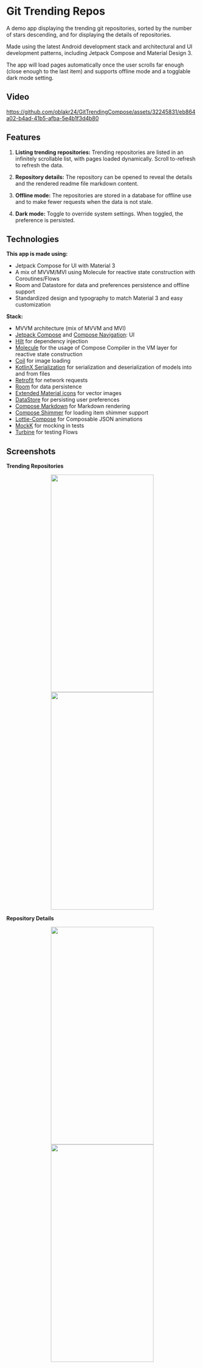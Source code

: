 # Git Trending Repos

A demo app displaying the trending git repositories, sorted by the number of stars descending, and for displaying the details of repositories.

Made using the latest Android development stack and architectural and UI development patterns, including Jetpack Compose and Material Design 3.

The app will load pages automatically once the user scrolls far enough (close enough to the last item) and supports offline mode and a togglable dark mode setting.

## Video

https://github.com/oblakr24/GitTrendingCompose/assets/32245831/eb864a02-b4ad-41b5-afba-5e4b1f3d4b80

## Features

1. **Listing trending repositories:** Trending repositories are listed in an infinitely scrollable list, with pages loaded dynamically. Scroll to-refresh to refresh the data.

2. **Repository details:** The repository can be opened to reveal the details and the rendered readme file markdown content.

3. **Offline mode:** The repositories are stored in a database for offline use and to make fewer requests when the data is not stale.

4. **Dark mode:** Toggle to override system settings. When toggled, the preference is persisted.

## Technologies

**This app is made using:**

- Jetpack Compose for UI with Material 3
- A mix of MVVM/MVI using Molecule for reactive state construction with Coroutines/Flows
- Room and Datastore for data and preferences persistence and offline support
- Standardized design and typography to match Material 3 and easy customization

**Stack:**
- MVVM architecture (mix of MVVM and MVI)
- [Jetpack Compose](https://developer.android.com/jetpack/compose) and [Compose Navigation](https://developer.android.com/jetpack/compose/navigation): UI
- [Hilt](https://dagger.dev/hilt/) for dependency injection
- [Molecule](https://github.com/cashapp/molecule) for the usage of Compose Compiler in the VM layer for reactive state construction
- [Coil](https://coil-kt.github.io/coil/) for image loading
- [KotlinX Serialization](https://github.com/Kotlin/kotlinx.serialization) for serialization and deserialization of models into and from files
- [Retrofit](https://github.com/square/retrofit) for network requests
- [Room](https://developer.android.com/training/data-storage/room) for data persistence
- [Extended Material icons](https://developer.android.com/jetpack/androidx/releases/compose-material) for vector images
- [DataStore](https://developer.android.com/topic/libraries/architecture/datastore) for persisting user preferences
- [Compose Markdown](https://github.com/jeziellago/compose-markdown) for Markdown rendering
- [Compose Shimmer](https://github.com/valentinilk/compose-shimmer) for loading item shimmer support
- [Lottie-Compose](https://github.com/airbnb/lottie/blob/master/android-compose.md) for Composable JSON animations
- [MockK](https://mockk.io/) for mocking in tests
- [Turbine](https://github.com/cashapp/turbine) for testing Flows

## Screenshots

<b>Trending Repositories</b>

<p align="center">
  <img src="https://github-production-user-asset-6210df.s3.amazonaws.com/32245831/246211925-6af1f399-f7c8-419b-9e87-918ea9eccf14.png" width="270" height="570">
  <img src="https://github-production-user-asset-6210df.s3.amazonaws.com/32245831/246211995-14138bc2-6f62-48c7-a6a0-7e05a4eb126f.png" width="270" height="570">
</p>

<b>Repository Details</b>

<p align="center">
  <img src="https://github-production-user-asset-6210df.s3.amazonaws.com/32245831/246212082-993f0d68-eee3-46c4-be4b-9ecfe08b680a.png" width="270" height="570">
  <img src="https://github-production-user-asset-6210df.s3.amazonaws.com/32245831/246212172-035211c7-7c56-4f5c-84fe-bed0f590d574.png" width="270" height="570">
</p>
